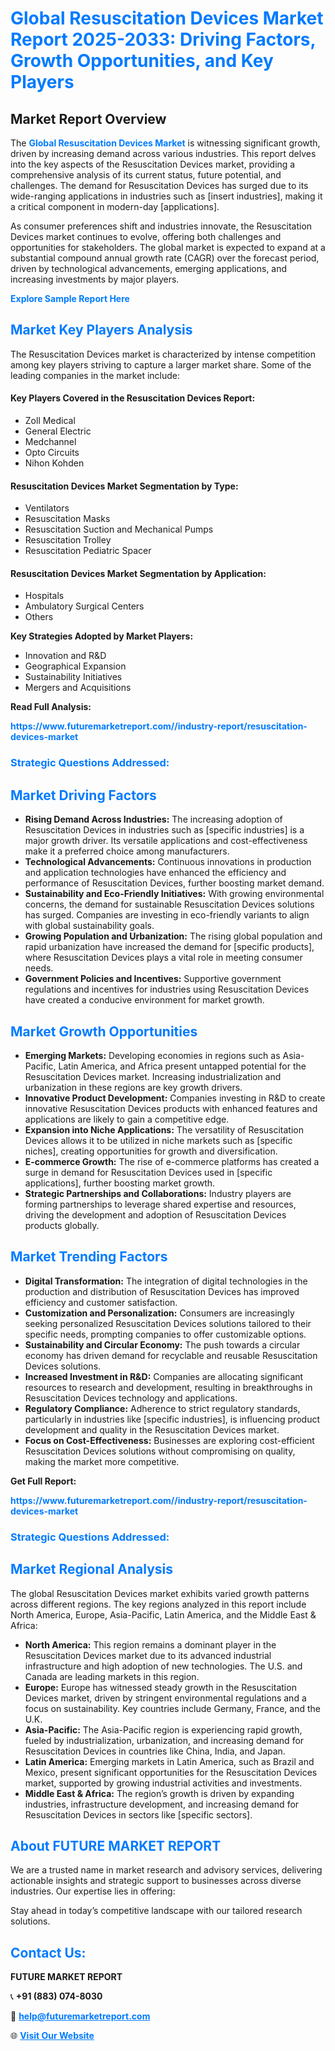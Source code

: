 <h1 style="color: #007BFF;">Global Resuscitation Devices Market Report 2025-2033: Driving Factors, Growth Opportunities, and Key Players</h1>

<section id="overview">
<h2>Market Report Overview</h2>
<p>The <a href="https://www.futuremarketreport.com//industry-report/resuscitation-devices-market" style="color: #007BFF; text-decoration: none;"><strong>Global Resuscitation Devices Market</strong></a> is witnessing significant growth, driven by increasing demand across various industries. This report delves into the key aspects of the Resuscitation Devices market, providing a comprehensive analysis of its current status, future potential, and challenges. The demand for Resuscitation Devices has surged due to its wide-ranging applications in industries such as [insert industries], making it a critical component in modern-day [applications].</p>
<p>As consumer preferences shift and industries innovate, the Resuscitation Devices market continues to evolve, offering both challenges and opportunities for stakeholders. The global market is expected to expand at a substantial compound annual growth rate (CAGR) over the forecast period, driven by technological advancements, emerging applications, and increasing investments by major players.</p>
</section>

<section id="overview">
<p><a href="https://www.futuremarketreport.com//request-sample/reportId=77281" style="color: #007BFF; text-decoration: none;"><strong>Explore Sample Report Here</strong></a></p>
</section>

<section id="key-players">
<h2 style="color: #007BFF;">Market Key Players Analysis</h2>
<p>The Resuscitation Devices market is characterized by intense competition among key players striving to capture a larger market share. Some of the leading companies in the market include:</p>
<h4>Key Players Covered in the Resuscitation Devices Report:</h4>
<ul><li>Zoll Medical</li><li>General Electric</li><li>Medchannel</li><li>Opto Circuits</li><li>Nihon Kohden</li></ul>
<h4>Resuscitation Devices Market Segmentation by Type:</h4>
<ul><li>Ventilators</li><li>Resuscitation Masks</li><li>Resuscitation Suction and Mechanical Pumps</li><li>Resuscitation Trolley</li><li>Resuscitation Pediatric Spacer</li></ul>

<h4>Resuscitation Devices Market Segmentation by Application:</h4>
<ul><li>Hospitals</li><li>Ambulatory Surgical Centers</li><li>Others</li></ul>
<p><strong>Key Strategies Adopted by Market Players:</strong></p>
<ul>
<li>Innovation and R&D</li>
<li>Geographical Expansion</li>
<li>Sustainability Initiatives</li>
<li>Mergers and Acquisitions</li>
</ul>
</section>

<section>
<p><strong>Read Full Analysis: </strong></p><a href="https://www.futuremarketreport.com//industry-report/resuscitation-devices-market" style="color: #007BFF; text-decoration: none;"><strong>https://www.futuremarketreport.com//industry-report/resuscitation-devices-market</strong></a>
<h3 style="color: #007BFF;">Strategic Questions Addressed:</h3>
</section>

<section id="driving-factors">
<h2 style="color: #007BFF;">Market Driving Factors</h2>
<ul>
<li><strong>Rising Demand Across Industries:</strong> The increasing adoption of Resuscitation Devices in industries such as [specific industries] is a major growth driver. Its versatile applications and cost-effectiveness make it a preferred choice among manufacturers.</li>
<li><strong>Technological Advancements:</strong> Continuous innovations in production and application technologies have enhanced the efficiency and performance of Resuscitation Devices, further boosting market demand.</li>
<li><strong>Sustainability and Eco-Friendly Initiatives:</strong> With growing environmental concerns, the demand for sustainable Resuscitation Devices solutions has surged. Companies are investing in eco-friendly variants to align with global sustainability goals.</li>
<li><strong>Growing Population and Urbanization:</strong> The rising global population and rapid urbanization have increased the demand for [specific products], where Resuscitation Devices plays a vital role in meeting consumer needs.</li>
<li><strong>Government Policies and Incentives:</strong> Supportive government regulations and incentives for industries using Resuscitation Devices have created a conducive environment for market growth.</li>
</ul>
</section>

<section id="growth-opportunities">
<h2 style="color: #007BFF;">Market Growth Opportunities</h2>
<ul>
<li><strong>Emerging Markets:</strong> Developing economies in regions such as Asia-Pacific, Latin America, and Africa present untapped potential for the Resuscitation Devices market. Increasing industrialization and urbanization in these regions are key growth drivers.</li>
<li><strong>Innovative Product Development:</strong> Companies investing in R&D to create innovative Resuscitation Devices products with enhanced features and applications are likely to gain a competitive edge.</li>
<li><strong>Expansion into Niche Applications:</strong> The versatility of Resuscitation Devices allows it to be utilized in niche markets such as [specific niches], creating opportunities for growth and diversification.</li>
<li><strong>E-commerce Growth:</strong> The rise of e-commerce platforms has created a surge in demand for Resuscitation Devices used in [specific applications], further boosting market growth.</li>
<li><strong>Strategic Partnerships and Collaborations:</strong> Industry players are forming partnerships to leverage shared expertise and resources, driving the development and adoption of Resuscitation Devices products globally.</li>
</ul>
</section>

<section id="trending-factors">
<h2 style="color: #007BFF;">Market Trending Factors</h2>
<ul>
<li><strong>Digital Transformation:</strong> The integration of digital technologies in the production and distribution of Resuscitation Devices has improved efficiency and customer satisfaction.</li>
<li><strong>Customization and Personalization:</strong> Consumers are increasingly seeking personalized Resuscitation Devices solutions tailored to their specific needs, prompting companies to offer customizable options.</li>
<li><strong>Sustainability and Circular Economy:</strong> The push towards a circular economy has driven demand for recyclable and reusable Resuscitation Devices solutions.</li>
<li><strong>Increased Investment in R&D:</strong> Companies are allocating significant resources to research and development, resulting in breakthroughs in Resuscitation Devices technology and applications.</li>
<li><strong>Regulatory Compliance:</strong> Adherence to strict regulatory standards, particularly in industries like [specific industries], is influencing product development and quality in the Resuscitation Devices market.</li>
<li><strong>Focus on Cost-Effectiveness:</strong> Businesses are exploring cost-efficient Resuscitation Devices solutions without compromising on quality, making the market more competitive.</li>
</ul>
</section>

<section>
<p><strong>Get Full Report: </strong></p><a href="https://www.futuremarketreport.com//industry-report/resuscitation-devices-market" style="color: #007BFF; text-decoration: none;"><strong>https://www.futuremarketreport.com//industry-report/resuscitation-devices-market</strong></a>
<h3 style="color: #007BFF;">Strategic Questions Addressed:</h3>
</section>


<section id="regional-analysis">
<h2 style="color: #007BFF;">Market Regional Analysis</h2>
<p>The global Resuscitation Devices market exhibits varied growth patterns across different regions. The key regions analyzed in this report include North America, Europe, Asia-Pacific, Latin America, and the Middle East & Africa:</p>
<ul>
<li><strong>North America:</strong> This region remains a dominant player in the Resuscitation Devices market due to its advanced industrial infrastructure and high adoption of new technologies. The U.S. and Canada are leading markets in this region.</li>
<li><strong>Europe:</strong> Europe has witnessed steady growth in the Resuscitation Devices market, driven by stringent environmental regulations and a focus on sustainability. Key countries include Germany, France, and the U.K.</li>
<li><strong>Asia-Pacific:</strong> The Asia-Pacific region is experiencing rapid growth, fueled by industrialization, urbanization, and increasing demand for Resuscitation Devices in countries like China, India, and Japan.</li>
<li><strong>Latin America:</strong> Emerging markets in Latin America, such as Brazil and Mexico, present significant opportunities for the Resuscitation Devices market, supported by growing industrial activities and investments.</li>
<li><strong>Middle East & Africa:</strong> The region’s growth is driven by expanding industries, infrastructure development, and increasing demand for Resuscitation Devices in sectors like [specific sectors].</li>
</ul>
</section>

<footer>
<h2 style="color: #007BFF;">About FUTURE MARKET REPORT</h2>
<p>We are a trusted name in market research and advisory services, delivering actionable insights and strategic support to businesses across diverse industries. Our expertise lies in offering:</p>

<p>Stay ahead in today’s competitive landscape with our tailored research solutions.</p>

<h2 style="color: #007BFF;">Contact Us:</h2>
<p><strong>FUTURE MARKET REPORT</strong></p>
<p>📞 <strong>+91 (883) 074-8030</strong></p>
<p>📧 <strong><a href="mailto:help@futuremarketreport.com" style="color: #007BFF;">help@futuremarketreport.com</a></strong></p>
<p>🌐 <strong><a href="https://www.futuremarketreport.com/" style="color: #007BFF;">Visit Our Website</a></strong></p>
</footer>